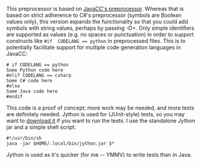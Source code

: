 This preprocessor is based on [JavaCC's 
preprocessor](https://github.com/javacc21/javacc21/tree/master/examples/preprocessor). 
Whereas that is based on strict adherence to C#'s preprocessor (symbols 
are Boolean values only), this version expands the functionality so 
that you could add symbols with string values, perhaps by passing 
-D<sym>=<value>. Only simple identifiers are supported as values (e.g. 
no spaces or punctuation) in order to support constructs like `#if 
CODELANG == python` in preprocessed files. This is to potentially 
facilitate support for multiple code generation languages in JavaCC:

```
# if CODELANG == python
Some Python code here
#elif CODELANG == csharp
Some C# code here
#else
Some Java code here
#endif
```

This code is a proof of concept; more work may be needed, and more 
tests are definitely needed. Jython is used for (JUnit-style) tests, so 
you may want to [download it](https://www.jython.org/download) if you 
want to run the tests. I use the standalone Jython jar and a simple
shell script:

```
#!/usr/bin/sh
java -jar $HOME/.local/bin/jython.jar $*
```

Jython is used  as it's quicker (for me -- YMMV) to write tests than in 
Java.

